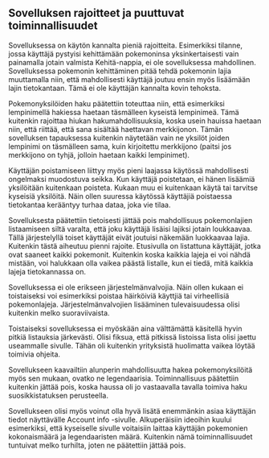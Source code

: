 ## Sovelluksen rajoitteet ja puuttuvat toiminnallisuudet

Sovelluksessa on käytön kannalta pieniä rajoitteita. Esimerkiksi tilanne, jossa käyttäjä pystyisi kehittämään pokemoninsa yksinkertaisesti vain painamalla jotain valmista Kehitä-nappia, ei ole sovelluksessa mahdollinen. Sovelluksessa pokemonin kehittäminen pitää tehdä pokemonin lajia muuttamalla niin, että mahdollisesti käyttäjä joutuu ensin myös lisäämään lajin tietokantaan. Tämä ei ole käyttäjän kannalta kovin tehoksta.

Pokemonyksilöiden haku päätettiin toteuttaa niin, että esimerkiksi lempinimellä hakiessa haetaan täsmälleen kyseistä lempinimeä. Tämä kuitenkin rajoittaa hiukan hakumahdollisuuksia, koska usein hauissa haetaan niin, että riittää, että sana sisältää haettavan merkkijonon. Tämän sovelluksen tapauksessa kuitenkin näytetään vain ne yksilöt joiden lempinimi on täsmälleen sama, kuin kirjoitettu merkkijono (paitsi jos merkkijono on tyhjä, jolloin haetaan kaikki lempinimet).

Käyttäjän poistamiseen liittyy myös pieni laajassa käytössä mahdollisesti ongelmaksi muodostuva seikka. Kun käyttäjä poistetaan, ei hänen lisäämiä yksilöitään kuitenkaan poisteta. Kukaan muu ei kuitenkaan käytä tai tarvitse kyseisiä yksilöitä. Näin ollen suuressa käytössä käyttäjiä poistaessa tietokantaa kerääntyy turhaa dataa, joka vie tilaa.

Sovelluksesta päätettiin tietoisesti jättää pois mahdollisuus pokemonlajien listaamiseen siltä varalta, että joku käyttäjä lisäisi lajiksi jotain loukkaavaa. Tällä järjestelyllä toiset käyttäjät eivät joutuisi näkemään luokkaavaa lajia. Kuitenkin tästä aiheutuu pienni rajoite. Etusivulla on listattuna käyttäjät, jotka ovat saaneet kaikki pokemonit. Kuitenkin koska kaikkia lajeja ei voi nähdä mistään, voi halukkaan olla vaikea päästä listalle, kun ei tiedä, mitä kaikkia lajeja tietokannassa on.

Sovelluksessa ei ole erikseen järjestelmänvalvojia. Näin ollen kukaan ei toistaiseksi voi esimerkiksi poistaa häirköiviä käyttjiä tai virheellisiä pokemonlajeja. Järjestelmänvalvojien lisääminen tulevaisuudessa olisi kuitenkin melko suoraviivaista.

Toistaiseksi sovelluksessa ei myöskään aina välttämättä käsitellä hyvin pitkiä listauksia järkevästi. Olisi fiksua, että pitkissä listoissa lista olisi jaettu useammalle sivulle. Tähän oli kuitenkin yrityksistä huolimatta vaikea löytää toimivia ohjeita.

Sovellukseen kaavailtiin alunperin mahdollisuutta hakea pokemonyksilöitä myös sen mukaan, ovatko ne legendaarisia. Toiminnallisuus päätettiin kuitenkin jättää pois, koska haussa oli jo vastaavalla tavalla toimiva haku suosikkistatuksen perusteella.

Sovellukseen olisi myös voinut olla hyvä lisätä enemmänkin asiaa käyttäjän tiedot näyttävälle Account info -sivulle. Alkuperäisiin ideoihin kuului esimerkiksi, että kyseiselle sivulle voitaisiin laittaa käyttäjän pokemonien kokonaismäärä ja legendaaristen määrä. Kuitenkin nämä toiminnallisuudet tuntuivat melko turhilta, joten ne päätettiin jättää pois.
